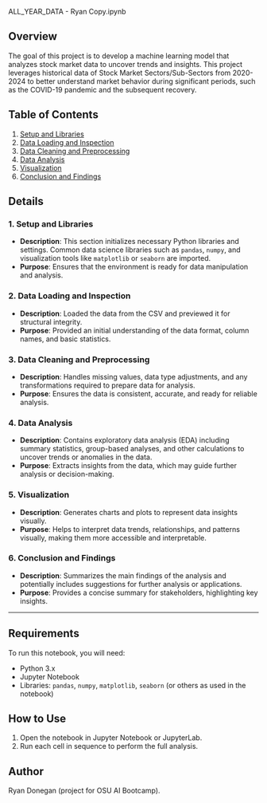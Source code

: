  ALL_YEAR_DATA - Ryan Copy.ipynb

## Overview
The goal of this project is to develop a machine learning model that analyzes stock market data to uncover trends and insights. This project leverages historical data of Stock Market Sectors/Sub-Sectors from 2020-2024 to better understand market behavior during significant periods, such as the COVID-19 pandemic and the subsequent recovery.

## Table of Contents
1. [Setup and Libraries](#setup-and-libraries)
2. [Data Loading and Inspection](#data-loading-and-inspection)
3. [Data Cleaning and Preprocessing](#data-cleaning-and-preprocessing)
4. [Data Analysis](#data-analysis)
5. [Visualization](#visualization)
6. [Conclusion and Findings](#conclusion-and-findings)

## Details

### 1. Setup and Libraries
- **Description**: This section initializes necessary Python libraries and settings. Common data science libraries such as `pandas`, `numpy`, and visualization tools like `matplotlib` or `seaborn` are imported.
- **Purpose**: Ensures that the environment is ready for data manipulation and analysis.

### 2. Data Loading and Inspection
- **Description**: Loaded the data from the CSV and previewed it for structural integrity.
- **Purpose**: Provided an initial understanding of the data format, column names, and basic statistics.

### 3. Data Cleaning and Preprocessing
- **Description**: Handles missing values, data type adjustments, and any transformations required to prepare data for analysis.
- **Purpose**: Ensures the data is consistent, accurate, and ready for reliable analysis.

### 4. Data Analysis
- **Description**: Contains exploratory data analysis (EDA) including summary statistics, group-based analyses, and other calculations to uncover trends or anomalies in the data.
- **Purpose**: Extracts insights from the data, which may guide further analysis or decision-making.

### 5. Visualization
- **Description**: Generates charts and plots to represent data insights visually.
- **Purpose**: Helps to interpret data trends, relationships, and patterns visually, making them more accessible and interpretable.

### 6. Conclusion and Findings
- **Description**: Summarizes the main findings of the analysis and potentially includes suggestions for further analysis or applications.
- **Purpose**: Provides a concise summary for stakeholders, highlighting key insights.

---

## Requirements
To run this notebook, you will need:
- Python 3.x
- Jupyter Notebook
- Libraries: `pandas`, `numpy`, `matplotlib`, `seaborn` (or others as used in the notebook)

## How to Use
1. Open the notebook in Jupyter Notebook or JupyterLab.
2. Run each cell in sequence to perform the full analysis.

## Author
Ryan Donegan (project for OSU AI Bootcamp).

